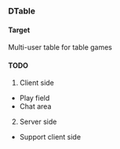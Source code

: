 ### DTable
#### Target  
Multi-user table for table games  
#### TODO
1. Client side
  * Play field
  * Chat area
2. Server side
  * Support client side
  

